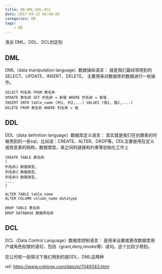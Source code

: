 ```yaml
---
title: DB-DML-DDL-DCL
date: 2017-09-22 00:00:00
categories: DB
tags:
    - DB
---
```


浅谈 DML、DDL、DCL的区别

<!-- more -->

## DML

DML（data manipulation language）数据操纵语言：
就是我们最经常用到的 SELECT、UPDATE、INSERT、DELETE。 主要用来对数据库的数据进行一些操作。

```
SELECT 列名称 FROM 表名称
UPDATE 表名称 SET 列名称 = 新值 WHERE 列名称 = 某值
INSERT INTO table_name (列1, 列2,...) VALUES (值1, 值2,....)
DELETE FROM 表名称 WHERE 列名称 = 值
```

## DDL

DDL（data definition language）数据库定义语言：
其实就是我们在创建表的时候用到的一些sql，比如说：CREATE、ALTER、DROP等。DDL主要是用在定义或改变表的结构，数据类型，表之间的链接和约束等初始化工作上

```
CREATE TABLE 表名称
(
列名称1 数据类型,
列名称2 数据类型,
列名称3 数据类型,
....
)

ALTER TABLE table_name
ALTER COLUMN column_name datatype

DROP TABLE 表名称
DROP DATABASE 数据库名称
```

## DCL

DCL（Data Control Language）数据库控制语言：
是用来设置或更改数据库用户或角色权限的语句，包括（grant,deny,revoke等）语句。这个比较少用到。

在公司呢一般情况下我们用到的是DDL、DML这两种

ref:
https://www.cnblogs.com/dato/p/7049343.html
